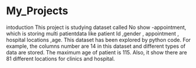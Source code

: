 # My_Projects
intoduction 
This project is studying  dataset called No show -appointment, which is storing multi patientdata like patient Id
,gender , appointment , hospital locations ,age. This dataset has been explored by python code. For example, the 
columns number are 14 in this dataset and different types of data are stored. The maximum age of patient is 115.
Also, it show there are  81 different locations for clinics and hospital.
